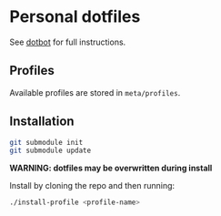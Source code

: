 # Personal dotfiles

See [dotbot](https://github.com/anishathalye/dotbot/) for full instructions.

## Profiles

Available profiles are stored in `meta/profiles`.

## Installation

```bash
git submodule init
git submodule update
```

**WARNING: dotfiles may be overwritten during install**

Install by cloning the repo and then running:
```bash
./install-profile <profile-name>
```


